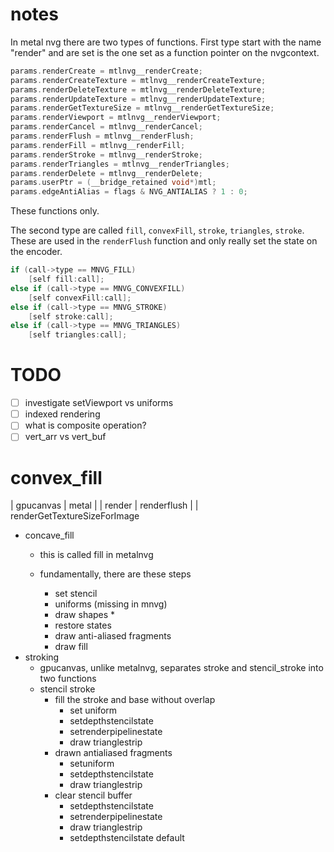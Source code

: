 # notes

In metal nvg there are two types of functions.
First type start with the name "render"
and are set is the one set as a function pointer on the nvgcontext.

```c++
params.renderCreate = mtlnvg__renderCreate;
params.renderCreateTexture = mtlnvg__renderCreateTexture;
params.renderDeleteTexture = mtlnvg__renderDeleteTexture;
params.renderUpdateTexture = mtlnvg__renderUpdateTexture;
params.renderGetTextureSize = mtlnvg__renderGetTextureSize;
params.renderViewport = mtlnvg__renderViewport;
params.renderCancel = mtlnvg__renderCancel;
params.renderFlush = mtlnvg__renderFlush;
params.renderFill = mtlnvg__renderFill;
params.renderStroke = mtlnvg__renderStroke;
params.renderTriangles = mtlnvg__renderTriangles;
params.renderDelete = mtlnvg__renderDelete;
params.userPtr = (__bridge_retained void*)mtl;
params.edgeAntiAlias = flags & NVG_ANTIALIAS ? 1 : 0;
```


These functions only.

The second type are called `fill`, `convexFill`, `stroke`, `triangles`, `stroke`.
These are used in the `renderFlush` function and only really set the state on the encoder.

```c++
if (call->type == MNVG_FILL)
    [self fill:call];
else if (call->type == MNVG_CONVEXFILL)
    [self convexFill:call];
else if (call->type == MNVG_STROKE)
    [self stroke:call];
else if (call->type == MNVG_TRIANGLES)
    [self triangles:call];
```


# TODO
* [ ] investigate setViewport vs uniforms
* [ ] indexed rendering
* [ ] what is composite operation?
* [ ] vert_arr vs vert_buf

# convex_fill



| gpucanvas     | metal  |
| render         | renderflush |
                | renderGetTextureSizeForImage

* concave_fill
    * this is called fill in metalnvg

    * fundamentally, there are these steps
        * set stencil
        * uniforms (missing in mnvg)
        * draw shapes
            *
        * restore states
        * draw anti-aliased fragments
        * draw fill
* stroking
    * gpucanvas, unlike metalnvg, separates stroke and stencil_stroke into two functions
    * stencil stroke
        * fill the stroke and base without overlap
            * set uniform
            * setdepthstencilstate
            * setrenderpipelinestate
            * draw trianglestrip
        * drawn antialiased fragments
            * setuniform
            * setdepthstencilstate
            * draw trianglestrip
        * clear stencil buffer
            * setdepthstencilstate
            * setrenderpipelinestate
            * draw trianglestrip
            * setdepthstencilstate default